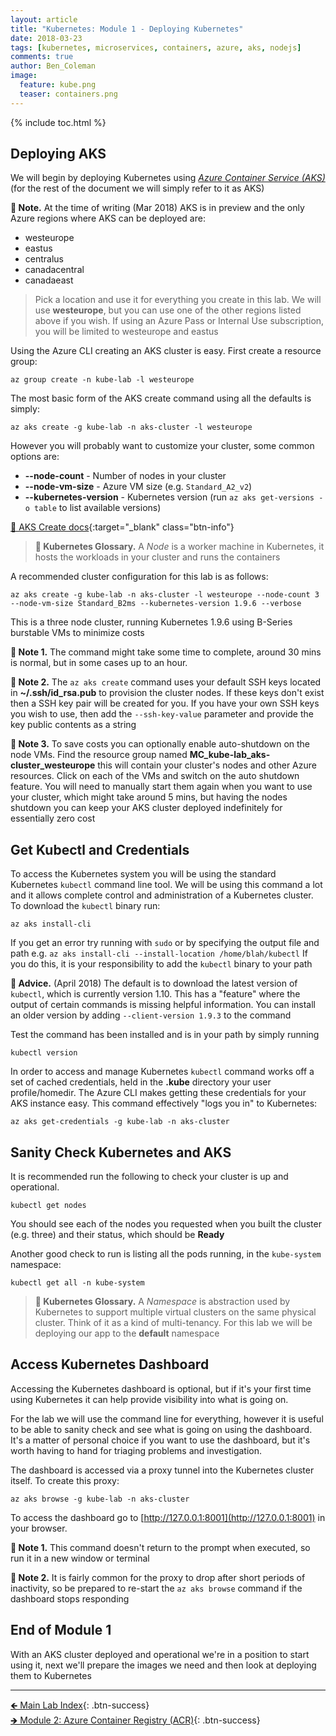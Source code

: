 ```yaml
---
layout: article
title: "Kubernetes: Module 1 - Deploying Kubernetes"
date: 2018-03-23
tags: [kubernetes, microservices, containers, azure, aks, nodejs]
comments: true
author: Ben_Coleman
image:
  feature: kube.png
  teaser: containers.png
---
```


{% include toc.html %}

## Deploying AKS
We will begin by deploying Kubernetes using [*Azure Container Service (AKS)*](https://azure.microsoft.com/en-us/services/container-service/) (for the rest of the document we will simply refer to it as AKS)

**💬 Note.** At the time of writing (Mar 2018) AKS is in preview and the only Azure regions where AKS can be deployed are: 
- westeurope
- eastus
- centralus
- canadacentral
- canadaeast  

> Pick a location and use it for everything you create in this lab. We will use **westeurope**, but you can use one of the other regions listed above if you wish. If using an Azure Pass or Internal Use subscription, you will be limited to westeurope and eastus

Using the Azure CLI creating an AKS cluster is easy. First create a resource group:
```
az group create -n kube-lab -l westeurope
```

The most basic form of the AKS create command using all the defaults is simply:
```
az aks create -g kube-lab -n aks-cluster -l westeurope
```

However you will probably want to customize your cluster, some common options are:
- **\-\-node-count** - Number of nodes in your cluster
- **\-\-node-vm-size** - Azure VM size (e.g. `Standard_A2_v2`)
- **\-\-kubernetes-version** - Kubernetes version (run `az aks get-versions -o table` to list available versions)

[📘 AKS Create docs](https://docs.microsoft.com/en-us/cli/azure/aks?view=azure-cli-latest#az-aks-create){:target="_blank" class="btn-info"}

> **📕 Kubernetes Glossary.** A *Node* is a worker machine in Kubernetes, it hosts the workloads in your cluster and runs the containers

A recommended cluster configuration for this lab is as follows:
```
az aks create -g kube-lab -n aks-cluster -l westeurope --node-count 3 --node-vm-size Standard_B2ms --kubernetes-version 1.9.6 --verbose
```
This is a three node cluster, running Kubernetes 1.9.6 using B-Series burstable VMs to minimize costs  

**💬 Note 1.** The command might take some time to complete, around 30 mins is normal, but in some cases up to an hour.

**💬 Note 2.** The `az aks create` command uses your default SSH keys located in **~/.ssh/id_rsa.pub** to provision the cluster nodes. If these keys don't exist then a SSH key pair will be created for you. If you have your own SSH keys you wish to use, then add the `--ssh-key-value` parameter and provide the key public contents as a string

**💬 Note 3.** To save costs you can optionally enable auto-shutdown on the node VMs. Find the resource group named **MC_kube-lab_aks-cluster_westeurope** this will contain your cluster's nodes and other Azure resources. Click on each of the VMs and switch on the auto shutdown feature. You will need to manually start them again when you want to use your cluster, which might take around 5 mins, but having the nodes shutdown you can keep your AKS cluster deployed indefinitely for essentially zero cost


## Get Kubectl and Credentials
To access the Kubernetes system you will be using the standard Kubernetes `kubectl` command line tool. We will be using this command a lot and it allows complete control and administration of a Kubernetes cluster.  
To download the `kubectl` binary run:
```
az aks install-cli
```
If you get an error try running with `sudo` or by specifying the output file and path e.g. `az aks install-cli --install-location /home/blah/kubectl` If you do this, it is your responsibility to add the `kubectl` binary to your path

**💬 Advice.** (April 2018) The default is to download the latest version of `kubectl`, which is currently version 1.10. This has a "feature" where the output of certain commands is missing helpful information. You can install an older version by adding `--client-version 1.9.3` to the command

Test the command has been installed and is in your path by simply running
```
kubectl version
```

In order to access and manage Kubernetes `kubectl` command works off a set of cached credentials, held in the **.kube** directory your user profile/homedir. The Azure CLI makes getting these credentials for your AKS instance easy. This command effectively "logs you in" to Kubernetes:
```
az aks get-credentials -g kube-lab -n aks-cluster
```

## Sanity Check Kubernetes and AKS
It is recommended run the following to check your cluster is up and operational.
```
kubectl get nodes
```
You should see each of the nodes you requested when you built the cluster (e.g. three) and their status, which should be **Ready**


Another good check to run is listing all the pods running, in the `kube-system` namespace:
```
kubectl get all -n kube-system
```
> **📕 Kubernetes Glossary.** A *Namespace* is abstraction used by Kubernetes to support multiple virtual clusters on the same physical cluster. Think of it as a kind of multi-tenancy. For this lab we will be deploying our app to the **default** namespace


## Access Kubernetes Dashboard 
Accessing the Kubernetes dashboard is optional, but if it's your first time using Kubernetes it can help provide visibility into what is going on. 

For the lab we will use the command line for everything, however it is useful to be able to sanity check and see what is going on using the dashboard. It's a matter of personal choice if you want to use the dashboard, but it's worth having to hand for triaging problems and investigation.

The dashboard is accessed via a proxy tunnel into the Kubernetes cluster itself. To create this proxy:
```
az aks browse -g kube-lab -n aks-cluster
```
To access the dashboard go to [http://127.0.0.1:8001](http://127.0.0.1:8001) in your browser. 

**💬 Note 1.** This command doesn't return to the prompt when executed, so run it in a new window or terminal

**💬 Note 2.**  It is fairly common for the proxy to drop after short periods of inactivity, so be prepared to re-start the `az aks browse` command if the dashboard stops responding

## End of Module 1
With an AKS cluster deployed and operational we're in a position to start using it, next we'll prepare the images we need and then look at deploying them to Kubernetes 

---

[🡸 Main Lab Index](..){: .btn-success}  
[🡺 Module 2: Azure Container Registry (ACR)](../part2){: .btn-success}
